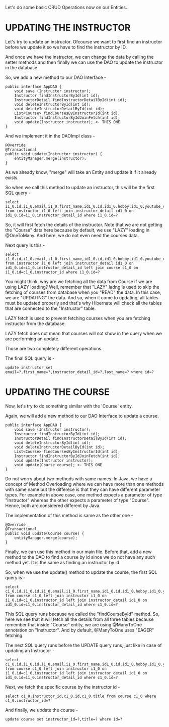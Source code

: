Let's do some basic CRUD Operations now on our Entities. 


# UPDATING THE INSTRUCTOR

Let's try to update an instructor. Ofcourse we want to first find an instructor before we update it so we have to find the instructor by ID.

And once we have the instructor, we can change the data by calling the setter methods and then finally we can use the DAO to update the instructor in the database.

So, we add a new method to our DAO Interface - 

    public interface AppDAO {
        void save (Instructor instructor);
        Instructor findInstructorById(int id);
        InstructorDetail findInstructorDetailById(int id);
        void deleteInstructorById(int id);
        void deleteInstructorDetailById(int id);
        List<Course> findCoursesByInstructorId(int id);
        Instructor findInstructorByIdJoinFetch(int id);
        void update(Instructor instructor); <- THIS ONE
    }

And we implement it in the DAOImpl class - 

    @Override
    @Transactional
    public void update(Instructor instructor) {
        entityManager.merge(instructor);
    }

As we already know, "merge" will take an Entity and update it if it already exists. 

So when we call this method to update an instructor, this will be the first SQL query - 

    select i1_0.id,i1_0.email,i1_0.first_name,id1_0.id,id1_0.hobby,id1_0.youtube_channel,i1_0.last_name from instructor i1_0 left join instructor_detail id1_0 on id1_0.id=i1_0.instructor_detail_id where i1_0.id=?

So, it will first fetch the details of the instructor. Note that we are not getting the "Course" data here because by default, we use "LAZY" loading in @OneToMany. And here, we do not even need the courses data.

Next query is this - 

    select i1_0.id,i1_0.email,i1_0.first_name,id1_0.id,id1_0.hobby,id1_0.youtube_channel,i1_0.last_name,c1_0.instructor_id,c1_0.id,c1_0.title from instructor i1_0 left join instructor_detail id1_0 on id1_0.id=i1_0.instructor_detail_id left join course c1_0 on i1_0.id=c1_0.instructor_id where i1_0.id=?

You might think, why are we fetching all the data from Course if we are using LAZY loading? Well, remember that "LAZY" ladng is used to skip the fetching of courses from database when you "READ" the data. In this case, we are "UPDATING" the data. And so, when it come to updating, all tables must be updated properly and that's why Hibernate will check all the tables that are connected to the "Instructor" table.

LAZY fetch is used to prevent fetching courses when you are fetching instructor from the database.

LAZY fetch does not mean that courses will not show in the query when we are performing an update.

Those are two completely different operations.

The final SQL query is - 

    update instructor set email=?,first_name=?,instructor_detail_id=?,last_name=? where id=?

# UPDATING THE COURSE

Now, let's try to do something similar with the 'Course' entity.

Again, we will add a new method to our DAO Interface to update a course.

    public interface AppDAO {
        void save (Instructor instructor);
        Instructor findInstructorById(int id);
        InstructorDetail findInstructorDetailById(int id);
        void deleteInstructorById(int id);
        void deleteInstructorDetailById(int id);
        List<Course> findCoursesByInstructorId(int id);
        Instructor findInstructorByIdJoinFetch(int id);
        void update(Instructor instructor);
        void update(Course course); <- THIS ONE
    }

Do not worry about two methods with same names. In Java, we have a concept of Method Overloading where we can have more than one methods with same name but the differece is that they can have different parameter types. For example in above case, one method expects a parameter of type "Instructor" whereas the other expects a parameter of type "Course". Hence, both are considered different by Java.

The implementation of this method is same as the other one - 

    @Override
    @Transactional
    public void update(Course course) {
        entityManager.merge(course);
    }

Finally, we can use this method in our main file. Before that, add a new method to the DAO to find a course by id since we do not have any such method yet. It is the same as finding an instructor by id.

So, when we use the update() method to update the course, the first SQL query is - 

    select c1_0.id,i1_0.id,i1_0.email,i1_0.first_name,id1_0.id,id1_0.hobby,id1_0.youtube_channel,i1_0.last_name,c1_0.title from course c1_0 left join instructor i1_0 on i1_0.id=c1_0.instructor_id left join instructor_detail id1_0 on id1_0.id=i1_0.instructor_detail_id where c1_0.id=?

This SQL query runs because we called the "findCourseById" method. So, here we see that it will fetch all the details from all three tables because remember that inside "Course" entity, we are using @ManyToOne annotation on "Instructor". And by default, @ManyToOne uses "EAGER" fetching.

The next SQL query runs before the UPDATE query runs, just like in case of updating an Instructor -

    select c1_0.id,i1_0.id,i1_0.email,i1_0.first_name,id1_0.id,id1_0.hobby,id1_0.youtube_channel,i1_0.last_name,c1_0.title from course c1_0 left join instructor i1_0 on i1_0.id=c1_0.instructor_id left join instructor_detail id1_0 on id1_0.id=i1_0.instructor_detail_id where c1_0.id=?

Next, we fetch the specific course by the instructor id -

    select c1_0.instructor_id,c1_0.id,c1_0.title from course c1_0 where c1_0.instructor_id=?

And finally, we update the course - 

    update course set instructor_id=?,title=? where id=?

